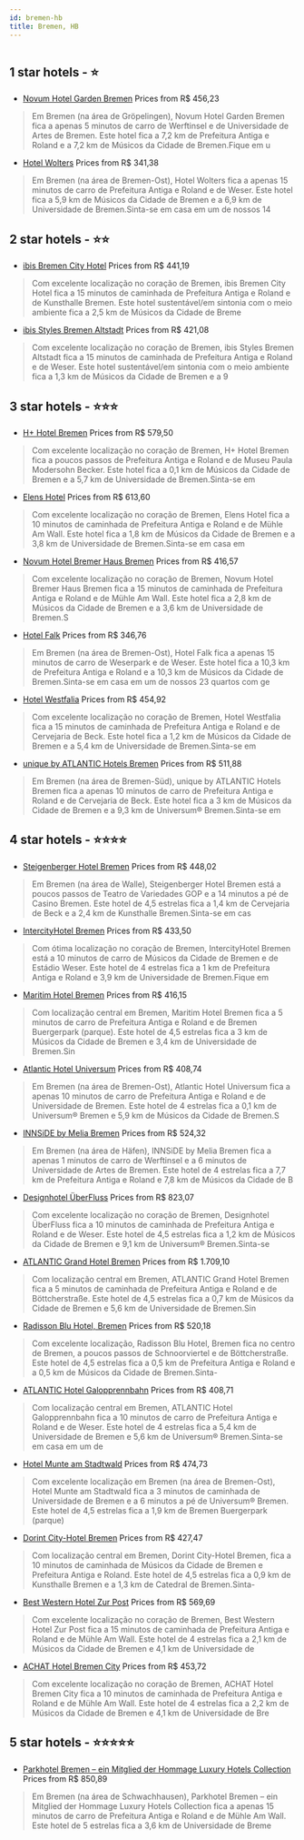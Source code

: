 ```yaml
---
id: bremen-hb
title: Bremen, HB
---
```


<center><img src="https://i.travelapi.com/hotels/7000000/6020000/6019800/6019761/e4d23e31_z.jpg" alt="" /></center>


##  1 star hotels - ⭐️

-    [Novum Hotel Garden Bremen](https://us.hurb.com/hotelsemen/novum-hotel-garden-bremen-HT-CFAH?cmp=18055) Prices from R$ 456,23
   > Em Bremen (na área de Gröpelingen), Novum Hotel Garden Bremen fica a apenas 5 minutos de carro de Werftinsel e de Universidade de Artes de Bremen.  Este hotel fica a 7,2 km de Prefeitura Antiga e Roland e a 7,2 km de Músicos da Cidade de Bremen.Fique em u
-    [Hotel Wolters](https://us.hurb.com/hotelsemen/hotel-wolters-HT-0CKN?cmp=18055) Prices from R$ 341,38
   > Em Bremen (na área de Bremen-Ost), Hotel Wolters fica a apenas 15 minutos de carro de Prefeitura Antiga e Roland e de Weser.  Este hotel fica a 5,9 km de Músicos da Cidade de Bremen e a 6,9 km de Universidade de Bremen.Sinta-se em casa em um de nossos 14 

##  2 star hotels - ⭐️⭐️

-    [ibis Bremen City Hotel](https://us.hurb.com/hotelsemen/ibis-bremen-city-hotel-HT-MU6E?cmp=18055) Prices from R$ 441,19
   > Com excelente localização no coração de Bremen, ibis Bremen City Hotel fica a 15 minutos de caminhada de Prefeitura Antiga e Roland e de Kunsthalle Bremen.  Este hotel sustentável/em sintonia com o meio ambiente fica a 2,5 km de Músicos da Cidade de Breme
-    [ibis Styles Bremen Altstadt](https://us.hurb.com/hotelsemen/ibis-styles-bremen-altstadt-HT-2XM7?cmp=18055) Prices from R$ 421,08
   > Com excelente localização no coração de Bremen, ibis Styles Bremen Altstadt fica a 15 minutos de caminhada de Prefeitura Antiga e Roland e de Weser.  Este hotel sustentável/em sintonia com o meio ambiente fica a 1,3 km de Músicos da Cidade de Bremen e a 9

##  3 star hotels - ⭐️⭐️⭐️

-    [H+ Hotel Bremen](https://us.hurb.com/hotelsemen/h-hotel-bremen-HT-32ZK?cmp=18055) Prices from R$ 579,50
   > Com excelente localização no coração de Bremen, H+ Hotel Bremen fica a poucos passos de Prefeitura Antiga e Roland e de Museu Paula Modersohn Becker.  Este hotel fica a 0,1 km de Músicos da Cidade de Bremen e a 5,7 km de Universidade de Bremen.Sinta-se em
-    [Elens Hotel](https://us.hurb.com/hotelsemen/elens-hotel-HT-J9PI?cmp=18055) Prices from R$ 613,60
   > Com excelente localização no coração de Bremen, Elens Hotel fica a 10 minutos de caminhada de Prefeitura Antiga e Roland e de Mühle Am Wall.  Este hotel fica a 1,8 km de Músicos da Cidade de Bremen e a 3,8 km de Universidade de Bremen.Sinta-se em casa em 
-    [Novum Hotel Bremer Haus Bremen](https://us.hurb.com/hotelsemen/novum-hotel-bremer-haus-bremen-HT-WUE8?cmp=18055) Prices from R$ 416,57
   > Com excelente localização no coração de Bremen, Novum Hotel Bremer Haus Bremen fica a 15 minutos de caminhada de Prefeitura Antiga e Roland e de Mühle Am Wall.  Este hotel fica a 2,8 km de Músicos da Cidade de Bremen e a 3,6 km de Universidade de Bremen.S
-    [Hotel Falk](https://us.hurb.com/hotelsemen/hotel-falk-HT-6DBR?cmp=18055) Prices from R$ 346,76
   > Em Bremen (na área de Bremen-Ost), Hotel Falk fica a apenas 15 minutos de carro de Weserpark e de Weser.  Este hotel fica a 10,3 km de Prefeitura Antiga e Roland e a 10,3 km de Músicos da Cidade de Bremen.Sinta-se em casa em um de nossos 23 quartos com ge
-    [Hotel Westfalia](https://us.hurb.com/hotelsemen/hotel-westfalia-HT-ENGP?cmp=18055) Prices from R$ 454,92
   > Com excelente localização no coração de Bremen, Hotel Westfalia fica a 15 minutos de caminhada de Prefeitura Antiga e Roland e de Cervejaria de Beck.  Este hotel fica a 1,2 km de Músicos da Cidade de Bremen e a 5,4 km de Universidade de Bremen.Sinta-se em
-    [unique by ATLANTIC Hotels Bremen](https://us.hurb.com/hotelsemen/unique-by-atlantic-hotels-bremen-HT-D87U?cmp=18055) Prices from R$ 511,88
   > Em Bremen (na área de Bremen-Süd), unique by ATLANTIC Hotels Bremen fica a apenas 10 minutos de carro de Prefeitura Antiga e Roland e de Cervejaria de Beck.  Este hotel fica a 3 km de Músicos da Cidade de Bremen e a 9,3 km de Universum® Bremen.Sinta-se em

##  4 star hotels - ⭐️⭐️⭐️⭐️

-    [Steigenberger Hotel Bremen](https://us.hurb.com/hotelsemen/steigenberger-hotel-bremen-HT-P9BW?cmp=18055) Prices from R$ 448,02
   > Em Bremen (na área de Walle), Steigenberger Hotel Bremen está a poucos passos de Teatro de Variedades GOP e a 14 minutos a pé de Casino Bremen.  Este hotel de 4,5 estrelas fica a 1,4 km de Cervejaria de Beck e a 2,4 km de Kunsthalle Bremen.Sinta-se em cas
-    [IntercityHotel Bremen](https://us.hurb.com/hotelsemen/intercityhotel-bremen-HT-VHOI?cmp=18055) Prices from R$ 433,50
   > Com ótima localização no coração de Bremen, IntercityHotel Bremen está a 10 minutos de carro de Músicos da Cidade de Bremen e de Estádio Weser.  Este hotel de 4 estrelas fica a 1 km de Prefeitura Antiga e Roland e 3,9 km de Universidade de Bremen.Fique em
-    [Maritim Hotel Bremen](https://us.hurb.com/hotelsemen/maritim-hotel-bremen-HT-Y42J?cmp=18055) Prices from R$ 416,15
   > Com localização central em Bremen, Maritim Hotel Bremen fica a 5 minutos de carro de Prefeitura Antiga e Roland e de Bremen Buergerpark (parque).  Este hotel de 4,5 estrelas fica a 3 km de Músicos da Cidade de Bremen e 3,4 km de Universidade de Bremen.Sin
-    [Atlantic Hotel Universum](https://us.hurb.com/hotelsemen/atlantic-hotel-universum-HT-WMO1?cmp=18055) Prices from R$ 408,74
   > Em Bremen (na área de Bremen-Ost), Atlantic Hotel Universum fica a apenas 10 minutos de carro de Prefeitura Antiga e Roland e de Universidade de Bremen.  Este hotel de 4 estrelas fica a 0,1 km de Universum® Bremen e 5,9 km de Músicos da Cidade de Bremen.S
-    [INNSiDE by Melia Bremen](https://us.hurb.com/hotelsemen/innside-by-melia-bremen-HT-MCQA?cmp=18055) Prices from R$ 524,32
   > Em Bremen (na área de Häfen), INNSiDE by Melia Bremen fica a apenas 1 minutos de carro de Werftinsel e a 6 minutos de Universidade de Artes de Bremen.  Este hotel de 4 estrelas fica a 7,7 km de Prefeitura Antiga e Roland e 7,8 km de Músicos da Cidade de B
-    [Designhotel ÜberFluss](https://us.hurb.com/hotelsemen/designhotel-uberfluss-HT-D571?cmp=18055) Prices from R$ 823,07
   > Com excelente localização no coração de Bremen, Designhotel ÜberFluss fica a 10 minutos de caminhada de Prefeitura Antiga e Roland e de Weser.  Este hotel de 4,5 estrelas fica a 1,2 km de Músicos da Cidade de Bremen e 9,1 km de Universum® Bremen.Sinta-se 
-    [ATLANTIC Grand Hotel Bremen](https://us.hurb.com/hotelsemen/atlantic-grand-hotel-bremen-HT-UIRX?cmp=18055) Prices from R$ 1.709,10
   > Com localização central em Bremen, ATLANTIC Grand Hotel Bremen fica a 5 minutos de caminhada de Prefeitura Antiga e Roland e de Böttcherstraße.  Este hotel de 4,5 estrelas fica a 0,7 km de Músicos da Cidade de Bremen e 5,6 km de Universidade de Bremen.Sin
-    [Radisson Blu Hotel, Bremen](https://us.hurb.com/hotelsemen/radisson-blu-hotel-bremen-HT-5I6H?cmp=18055) Prices from R$ 520,18
   > Com excelente localização, Radisson Blu Hotel, Bremen fica no centro de Bremen, a poucos passos de Schnoorviertel e de Böttcherstraße.  Este hotel de 4,5 estrelas fica a 0,5 km de Prefeitura Antiga e Roland e a 0,5 km de Músicos da Cidade de Bremen.Sinta-
-    [ATLANTIC Hotel Galopprennbahn](https://us.hurb.com/hotelsemen/atlantic-hotel-galopprennbahn-HT-NESF?cmp=18055) Prices from R$ 408,71
   > Com localização central em Bremen, ATLANTIC Hotel Galopprennbahn fica a 10 minutos de carro de Prefeitura Antiga e Roland e de Weser.  Este hotel de 4 estrelas fica a 5,4 km de Universidade de Bremen e 5,6 km de Universum® Bremen.Sinta-se em casa em um de
-    [Hotel Munte am Stadtwald](https://us.hurb.com/hotelsemen/hotel-munte-am-stadtwald-HT-PYX3?cmp=18055) Prices from R$ 474,73
   > Com excelente localização em Bremen (na área de Bremen-Ost), Hotel Munte am Stadtwald fica a 3 minutos de caminhada de Universidade de Bremen e a 6 minutos a pé de Universum® Bremen.  Este hotel de 4,5 estrelas fica a 1,9 km de Bremen Buergerpark (parque)
-    [Dorint City-Hotel Bremen](https://us.hurb.com/hotelsemen/dorint-city-hotel-bremen-HT-WGCX?cmp=18055) Prices from R$ 427,47
   > Com localização central em Bremen, Dorint City-Hotel Bremen, fica a 10 minutos de caminhada de Músicos da Cidade de Bremen e Prefeitura Antiga e Roland.  Este hotel de 4,5 estrelas fica a 0,9 km de Kunsthalle Bremen e a 1,3 km de Catedral de Bremen.Sinta-
-    [Best Western Hotel Zur Post](https://us.hurb.com/hotelsemen/best-western-hotel-zur-post-HT-832Z?cmp=18055) Prices from R$ 569,69
   > Com excelente localização no coração de Bremen, Best Western Hotel Zur Post fica a 15 minutos de caminhada de Prefeitura Antiga e Roland e de Mühle Am Wall.  Este hotel de 4 estrelas fica a 2,1 km de Músicos da Cidade de Bremen e 4,1 km de Universidade de
-    [ACHAT Hotel Bremen City](https://us.hurb.com/hotelsemen/achat-hotel-bremen-city-HT-WN5M?cmp=18055) Prices from R$ 453,72
   > Com excelente localização no coração de Bremen, ACHAT Hotel Bremen City fica a 10 minutos de caminhada de Prefeitura Antiga e Roland e de Mühle Am Wall.  Este hotel de 4 estrelas fica a 2,2 km de Músicos da Cidade de Bremen e 4,1 km de Universidade de Bre

##  5 star hotels - ⭐️⭐️⭐️⭐️⭐️

-    [Parkhotel Bremen – ein Mitglied der Hommage Luxury Hotels Collection](https://us.hurb.com/hotelsemen/parkhotel-bremen-ein-mitglied-der-hommage-luxury-hotels-collection-HT-DHOC?cmp=18055) Prices from R$ 850,89
   > Em Bremen (na área de Schwachhausen), Parkhotel Bremen – ein Mitglied der Hommage Luxury Hotels Collection fica a apenas 15 minutos de carro de Prefeitura Antiga e Roland e de Mühle Am Wall.  Este hotel de 5 estrelas fica a 3,6 km de Universidade de Breme
